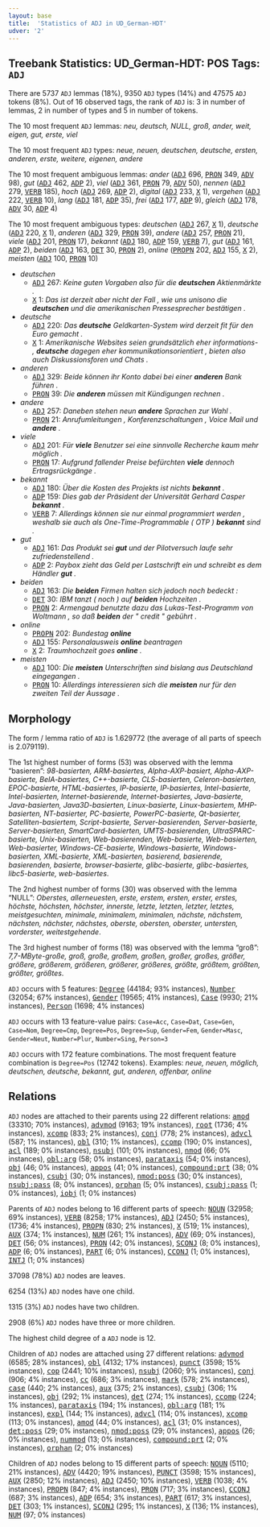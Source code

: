 ```yaml
---
layout: base
title:  'Statistics of ADJ in UD_German-HDT'
udver: '2'
---
```


## Treebank Statistics: UD_German-HDT: POS Tags: `ADJ`

There are 5737 `ADJ` lemmas (18%), 9350 `ADJ` types (14%) and 47575 `ADJ` tokens (8%).
Out of 16 observed tags, the rank of `ADJ` is: 3 in number of lemmas, 2 in number of types and 5 in number of tokens.

The 10 most frequent `ADJ` lemmas: <em>neu, deutsch, NULL, groß, ander, weit, eigen, gut, erste, viel</em>

The 10 most frequent `ADJ` types:  <em>neue, neuen, deutschen, deutsche, ersten, anderen, erste, weitere, eigenen, andere</em>

The 10 most frequent ambiguous lemmas: <em>ander</em> (<tt><a href="de_hdt-pos-ADJ.html">ADJ</a></tt> 696, <tt><a href="de_hdt-pos-PRON.html">PRON</a></tt> 349, <tt><a href="de_hdt-pos-ADV.html">ADV</a></tt> 98), <em>gut</em> (<tt><a href="de_hdt-pos-ADJ.html">ADJ</a></tt> 462, <tt><a href="de_hdt-pos-ADP.html">ADP</a></tt> 2), <em>viel</em> (<tt><a href="de_hdt-pos-ADJ.html">ADJ</a></tt> 361, <tt><a href="de_hdt-pos-PRON.html">PRON</a></tt> 79, <tt><a href="de_hdt-pos-ADV.html">ADV</a></tt> 50), <em>nennen</em> (<tt><a href="de_hdt-pos-ADJ.html">ADJ</a></tt> 279, <tt><a href="de_hdt-pos-VERB.html">VERB</a></tt> 185), <em>hoch</em> (<tt><a href="de_hdt-pos-ADJ.html">ADJ</a></tt> 269, <tt><a href="de_hdt-pos-ADP.html">ADP</a></tt> 2), <em>digital</em> (<tt><a href="de_hdt-pos-ADJ.html">ADJ</a></tt> 233, <tt><a href="de_hdt-pos-X.html">X</a></tt> 1), <em>vergehen</em> (<tt><a href="de_hdt-pos-ADJ.html">ADJ</a></tt> 222, <tt><a href="de_hdt-pos-VERB.html">VERB</a></tt> 10), <em>lang</em> (<tt><a href="de_hdt-pos-ADJ.html">ADJ</a></tt> 181, <tt><a href="de_hdt-pos-ADP.html">ADP</a></tt> 35), <em>frei</em> (<tt><a href="de_hdt-pos-ADJ.html">ADJ</a></tt> 177, <tt><a href="de_hdt-pos-ADP.html">ADP</a></tt> 9), <em>gleich</em> (<tt><a href="de_hdt-pos-ADJ.html">ADJ</a></tt> 178, <tt><a href="de_hdt-pos-ADV.html">ADV</a></tt> 30, <tt><a href="de_hdt-pos-ADP.html">ADP</a></tt> 4)

The 10 most frequent ambiguous types:  <em>deutschen</em> (<tt><a href="de_hdt-pos-ADJ.html">ADJ</a></tt> 267, <tt><a href="de_hdt-pos-X.html">X</a></tt> 1), <em>deutsche</em> (<tt><a href="de_hdt-pos-ADJ.html">ADJ</a></tt> 220, <tt><a href="de_hdt-pos-X.html">X</a></tt> 1), <em>anderen</em> (<tt><a href="de_hdt-pos-ADJ.html">ADJ</a></tt> 329, <tt><a href="de_hdt-pos-PRON.html">PRON</a></tt> 39), <em>andere</em> (<tt><a href="de_hdt-pos-ADJ.html">ADJ</a></tt> 257, <tt><a href="de_hdt-pos-PRON.html">PRON</a></tt> 21), <em>viele</em> (<tt><a href="de_hdt-pos-ADJ.html">ADJ</a></tt> 201, <tt><a href="de_hdt-pos-PRON.html">PRON</a></tt> 17), <em>bekannt</em> (<tt><a href="de_hdt-pos-ADJ.html">ADJ</a></tt> 180, <tt><a href="de_hdt-pos-ADP.html">ADP</a></tt> 159, <tt><a href="de_hdt-pos-VERB.html">VERB</a></tt> 7), <em>gut</em> (<tt><a href="de_hdt-pos-ADJ.html">ADJ</a></tt> 161, <tt><a href="de_hdt-pos-ADP.html">ADP</a></tt> 2), <em>beiden</em> (<tt><a href="de_hdt-pos-ADJ.html">ADJ</a></tt> 163, <tt><a href="de_hdt-pos-DET.html">DET</a></tt> 30, <tt><a href="de_hdt-pos-PRON.html">PRON</a></tt> 2), <em>online</em> (<tt><a href="de_hdt-pos-PROPN.html">PROPN</a></tt> 202, <tt><a href="de_hdt-pos-ADJ.html">ADJ</a></tt> 155, <tt><a href="de_hdt-pos-X.html">X</a></tt> 2), <em>meisten</em> (<tt><a href="de_hdt-pos-ADJ.html">ADJ</a></tt> 100, <tt><a href="de_hdt-pos-PRON.html">PRON</a></tt> 10)


* <em>deutschen</em>
  * <tt><a href="de_hdt-pos-ADJ.html">ADJ</a></tt> 267: <em>Keine guten Vorgaben also für die <b>deutschen</b> Aktienmärkte .</em>
  * <tt><a href="de_hdt-pos-X.html">X</a></tt> 1: <em>Das ist derzeit aber nicht der Fall , wie uns unisono die <b>deutschen</b> und die amerikanischen Pressesprecher bestätigen .</em>
* <em>deutsche</em>
  * <tt><a href="de_hdt-pos-ADJ.html">ADJ</a></tt> 220: <em>Das <b>deutsche</b> Geldkarten-System wird derzeit fit für den Euro gemacht .</em>
  * <tt><a href="de_hdt-pos-X.html">X</a></tt> 1: <em>Amerikanische Websites seien grundsätzlich eher informations- , <b>deutsche</b> dagegen eher kommunikationsorientiert , bieten also auch Diskussionsforen und Chats .</em>
* <em>anderen</em>
  * <tt><a href="de_hdt-pos-ADJ.html">ADJ</a></tt> 329: <em>Beide können ihr Konto dabei bei einer <b>anderen</b> Bank führen .</em>
  * <tt><a href="de_hdt-pos-PRON.html">PRON</a></tt> 39: <em>Die <b>anderen</b> müssen mit Kündigungen rechnen .</em>
* <em>andere</em>
  * <tt><a href="de_hdt-pos-ADJ.html">ADJ</a></tt> 257: <em>Daneben stehen neun <b>andere</b> Sprachen zur Wahl .</em>
  * <tt><a href="de_hdt-pos-PRON.html">PRON</a></tt> 21: <em>Anrufumleitungen , Konferenzschaltungen , Voice Mail und <b>andere</b> .</em>
* <em>viele</em>
  * <tt><a href="de_hdt-pos-ADJ.html">ADJ</a></tt> 201: <em>Für <b>viele</b> Benutzer sei eine sinnvolle Recherche kaum mehr möglich .</em>
  * <tt><a href="de_hdt-pos-PRON.html">PRON</a></tt> 17: <em>Aufgrund fallender Preise befürchten <b>viele</b> dennoch Ertragsrückgänge .</em>
* <em>bekannt</em>
  * <tt><a href="de_hdt-pos-ADJ.html">ADJ</a></tt> 180: <em>Über die Kosten des Projekts ist nichts <b>bekannt</b> .</em>
  * <tt><a href="de_hdt-pos-ADP.html">ADP</a></tt> 159: <em>Dies gab der Präsident der Universität Gerhard Casper <b>bekannt</b> .</em>
  * <tt><a href="de_hdt-pos-VERB.html">VERB</a></tt> 7: <em>Allerdings können sie nur einmal programmiert werden , weshalb sie auch als One-Time-Programmable ( OTP ) <b>bekannt</b> sind .</em>
* <em>gut</em>
  * <tt><a href="de_hdt-pos-ADJ.html">ADJ</a></tt> 161: <em>Das Produkt sei <b>gut</b> und der Pilotversuch laufe sehr zufriedenstellend .</em>
  * <tt><a href="de_hdt-pos-ADP.html">ADP</a></tt> 2: <em>Paybox zieht das Geld per Lastschrift ein und schreibt es dem Händler <b>gut</b> .</em>
* <em>beiden</em>
  * <tt><a href="de_hdt-pos-ADJ.html">ADJ</a></tt> 163: <em>Die <b>beiden</b> Firmen halten sich jedoch noch bedeckt :</em>
  * <tt><a href="de_hdt-pos-DET.html">DET</a></tt> 30: <em>IBM tanzt ( noch ) auf <b>beiden</b> Hochzeiten .</em>
  * <tt><a href="de_hdt-pos-PRON.html">PRON</a></tt> 2: <em>Armengaud benutzte dazu das Lukas-Test-Programm von Woltmann , so daß <b>beiden</b> der " credit " gebührt .</em>
* <em>online</em>
  * <tt><a href="de_hdt-pos-PROPN.html">PROPN</a></tt> 202: <em>Bundestag <b>online</b></em>
  * <tt><a href="de_hdt-pos-ADJ.html">ADJ</a></tt> 155: <em>Personalausweis <b>online</b> beantragen</em>
  * <tt><a href="de_hdt-pos-X.html">X</a></tt> 2: <em>Traumhochzeit goes <b>online</b> .</em>
* <em>meisten</em>
  * <tt><a href="de_hdt-pos-ADJ.html">ADJ</a></tt> 100: <em>Die <b>meisten</b> Unterschriften sind bislang aus Deutschland eingegangen .</em>
  * <tt><a href="de_hdt-pos-PRON.html">PRON</a></tt> 10: <em>Allerdings interessieren sich die <b>meisten</b> nur für den zweiten Teil der Aussage .</em>

## Morphology

The form / lemma ratio of `ADJ` is 1.629772 (the average of all parts of speech is 2.079119).

The 1st highest number of forms (53) was observed with the lemma “basieren”: <em>98-basierten, ARM-basiertes, Alpha-AXP-basiert, Alpha-AXP-basierte, BeIA-basiertes, C++-basierte, CLS-basierten, Celeron-basierten, EPOC-basierte, HTML-basiertes, IP-basierte, IP-basiertes, Intel-basierte, Intel-basierten, Internet-basierende, Internet-basiertes, Java-basierte, Java-basierten, Java3D-basierten, Linux-basierte, Linux-basiertem, MHP-basierten, NT-basierter, PC-basierte, PowerPC-basierte, Qt-basierter, Satelliten-basiertem, Script-basierte, Server-basierenden, Server-basierte, Server-basierten, SmartCard-basierten, UMTS-basierenden, UltraSPARC-basierte, Unix-basierten, Web-basierenden, Web-basierte, Web-basierten, Web-basierter, Windows-CE-basierte, Windows-basierte, Windows-basierten, XML-basierte, XML-basierten, basierend, basierende, basierenden, basierte, browser-basierte, glibc-basierte, glibc-basiertes, libc5-basierte, web-basiertes</em>.

The 2nd highest number of forms (30) was observed with the lemma “NULL”: <em>Oberstes, allerneuesten, erste, erstem, ersten, erster, erstes, höchste, höchsten, höchster, innerste, letzte, letzten, letzter, letztes, meistgesuchten, minimale, minimalem, minimalen, nächste, nächstem, nächsten, nächster, nächstes, oberste, obersten, oberster, untersten, vorderster, weitestgehende</em>.

The 3rd highest number of forms (18) was observed with the lemma “groß”: <em>7,7-MByte-große, groß, große, großem, großen, großer, großes, größer, größere, größerem, größeren, größerer, größeres, größte, größtem, größten, größter, größtes</em>.

`ADJ` occurs with 5 features: <tt><a href="de_hdt-feat-Degree.html">Degree</a></tt> (44184; 93% instances), <tt><a href="de_hdt-feat-Number.html">Number</a></tt> (32054; 67% instances), <tt><a href="de_hdt-feat-Gender.html">Gender</a></tt> (19565; 41% instances), <tt><a href="de_hdt-feat-Case.html">Case</a></tt> (9930; 21% instances), <tt><a href="de_hdt-feat-Person.html">Person</a></tt> (1698; 4% instances)

`ADJ` occurs with 13 feature-value pairs: `Case=Acc`, `Case=Dat`, `Case=Gen`, `Case=Nom`, `Degree=Cmp`, `Degree=Pos`, `Degree=Sup`, `Gender=Fem`, `Gender=Masc`, `Gender=Neut`, `Number=Plur`, `Number=Sing`, `Person=3`

`ADJ` occurs with 172 feature combinations.
The most frequent feature combination is `Degree=Pos` (12742 tokens).
Examples: <em>neue, neuen, möglich, deutschen, deutsche, bekannt, gut, anderen, offenbar, online</em>


## Relations

`ADJ` nodes are attached to their parents using 22 different relations: <tt><a href="de_hdt-dep-amod.html">amod</a></tt> (33310; 70% instances), <tt><a href="de_hdt-dep-advmod.html">advmod</a></tt> (9163; 19% instances), <tt><a href="de_hdt-dep-root.html">root</a></tt> (1736; 4% instances), <tt><a href="de_hdt-dep-xcomp.html">xcomp</a></tt> (833; 2% instances), <tt><a href="de_hdt-dep-conj.html">conj</a></tt> (778; 2% instances), <tt><a href="de_hdt-dep-advcl.html">advcl</a></tt> (587; 1% instances), <tt><a href="de_hdt-dep-obl.html">obl</a></tt> (310; 1% instances), <tt><a href="de_hdt-dep-ccomp.html">ccomp</a></tt> (190; 0% instances), <tt><a href="de_hdt-dep-acl.html">acl</a></tt> (189; 0% instances), <tt><a href="de_hdt-dep-nsubj.html">nsubj</a></tt> (101; 0% instances), <tt><a href="de_hdt-dep-nmod.html">nmod</a></tt> (66; 0% instances), <tt><a href="de_hdt-dep-obl-arg.html">obl:arg</a></tt> (58; 0% instances), <tt><a href="de_hdt-dep-parataxis.html">parataxis</a></tt> (54; 0% instances), <tt><a href="de_hdt-dep-obj.html">obj</a></tt> (46; 0% instances), <tt><a href="de_hdt-dep-appos.html">appos</a></tt> (41; 0% instances), <tt><a href="de_hdt-dep-compound-prt.html">compound:prt</a></tt> (38; 0% instances), <tt><a href="de_hdt-dep-csubj.html">csubj</a></tt> (30; 0% instances), <tt><a href="de_hdt-dep-nmod-poss.html">nmod:poss</a></tt> (30; 0% instances), <tt><a href="de_hdt-dep-nsubj-pass.html">nsubj:pass</a></tt> (8; 0% instances), <tt><a href="de_hdt-dep-orphan.html">orphan</a></tt> (5; 0% instances), <tt><a href="de_hdt-dep-csubj-pass.html">csubj:pass</a></tt> (1; 0% instances), <tt><a href="de_hdt-dep-iobj.html">iobj</a></tt> (1; 0% instances)

Parents of `ADJ` nodes belong to 16 different parts of speech: <tt><a href="de_hdt-pos-NOUN.html">NOUN</a></tt> (32958; 69% instances), <tt><a href="de_hdt-pos-VERB.html">VERB</a></tt> (8258; 17% instances), <tt><a href="de_hdt-pos-ADJ.html">ADJ</a></tt> (2450; 5% instances),  (1736; 4% instances), <tt><a href="de_hdt-pos-PROPN.html">PROPN</a></tt> (830; 2% instances), <tt><a href="de_hdt-pos-X.html">X</a></tt> (519; 1% instances), <tt><a href="de_hdt-pos-AUX.html">AUX</a></tt> (374; 1% instances), <tt><a href="de_hdt-pos-NUM.html">NUM</a></tt> (261; 1% instances), <tt><a href="de_hdt-pos-ADV.html">ADV</a></tt> (69; 0% instances), <tt><a href="de_hdt-pos-DET.html">DET</a></tt> (56; 0% instances), <tt><a href="de_hdt-pos-PRON.html">PRON</a></tt> (42; 0% instances), <tt><a href="de_hdt-pos-SCONJ.html">SCONJ</a></tt> (8; 0% instances), <tt><a href="de_hdt-pos-ADP.html">ADP</a></tt> (6; 0% instances), <tt><a href="de_hdt-pos-PART.html">PART</a></tt> (6; 0% instances), <tt><a href="de_hdt-pos-CCONJ.html">CCONJ</a></tt> (1; 0% instances), <tt><a href="de_hdt-pos-INTJ.html">INTJ</a></tt> (1; 0% instances)

37098 (78%) `ADJ` nodes are leaves.

6254 (13%) `ADJ` nodes have one child.

1315 (3%) `ADJ` nodes have two children.

2908 (6%) `ADJ` nodes have three or more children.

The highest child degree of a `ADJ` node is 12.

Children of `ADJ` nodes are attached using 27 different relations: <tt><a href="de_hdt-dep-advmod.html">advmod</a></tt> (6585; 28% instances), <tt><a href="de_hdt-dep-obl.html">obl</a></tt> (4132; 17% instances), <tt><a href="de_hdt-dep-punct.html">punct</a></tt> (3598; 15% instances), <tt><a href="de_hdt-dep-cop.html">cop</a></tt> (2441; 10% instances), <tt><a href="de_hdt-dep-nsubj.html">nsubj</a></tt> (2060; 9% instances), <tt><a href="de_hdt-dep-conj.html">conj</a></tt> (906; 4% instances), <tt><a href="de_hdt-dep-cc.html">cc</a></tt> (686; 3% instances), <tt><a href="de_hdt-dep-mark.html">mark</a></tt> (578; 2% instances), <tt><a href="de_hdt-dep-case.html">case</a></tt> (440; 2% instances), <tt><a href="de_hdt-dep-aux.html">aux</a></tt> (375; 2% instances), <tt><a href="de_hdt-dep-csubj.html">csubj</a></tt> (306; 1% instances), <tt><a href="de_hdt-dep-obj.html">obj</a></tt> (292; 1% instances), <tt><a href="de_hdt-dep-det.html">det</a></tt> (274; 1% instances), <tt><a href="de_hdt-dep-ccomp.html">ccomp</a></tt> (224; 1% instances), <tt><a href="de_hdt-dep-parataxis.html">parataxis</a></tt> (194; 1% instances), <tt><a href="de_hdt-dep-obl-arg.html">obl:arg</a></tt> (181; 1% instances), <tt><a href="de_hdt-dep-expl.html">expl</a></tt> (144; 1% instances), <tt><a href="de_hdt-dep-advcl.html">advcl</a></tt> (114; 0% instances), <tt><a href="de_hdt-dep-xcomp.html">xcomp</a></tt> (113; 0% instances), <tt><a href="de_hdt-dep-amod.html">amod</a></tt> (44; 0% instances), <tt><a href="de_hdt-dep-acl.html">acl</a></tt> (31; 0% instances), <tt><a href="de_hdt-dep-det-poss.html">det:poss</a></tt> (29; 0% instances), <tt><a href="de_hdt-dep-nmod-poss.html">nmod:poss</a></tt> (29; 0% instances), <tt><a href="de_hdt-dep-appos.html">appos</a></tt> (26; 0% instances), <tt><a href="de_hdt-dep-nummod.html">nummod</a></tt> (13; 0% instances), <tt><a href="de_hdt-dep-compound-prt.html">compound:prt</a></tt> (2; 0% instances), <tt><a href="de_hdt-dep-orphan.html">orphan</a></tt> (2; 0% instances)

Children of `ADJ` nodes belong to 15 different parts of speech: <tt><a href="de_hdt-pos-NOUN.html">NOUN</a></tt> (5110; 21% instances), <tt><a href="de_hdt-pos-ADV.html">ADV</a></tt> (4420; 19% instances), <tt><a href="de_hdt-pos-PUNCT.html">PUNCT</a></tt> (3598; 15% instances), <tt><a href="de_hdt-pos-AUX.html">AUX</a></tt> (2850; 12% instances), <tt><a href="de_hdt-pos-ADJ.html">ADJ</a></tt> (2450; 10% instances), <tt><a href="de_hdt-pos-VERB.html">VERB</a></tt> (1038; 4% instances), <tt><a href="de_hdt-pos-PROPN.html">PROPN</a></tt> (847; 4% instances), <tt><a href="de_hdt-pos-PRON.html">PRON</a></tt> (717; 3% instances), <tt><a href="de_hdt-pos-CCONJ.html">CCONJ</a></tt> (687; 3% instances), <tt><a href="de_hdt-pos-ADP.html">ADP</a></tt> (654; 3% instances), <tt><a href="de_hdt-pos-PART.html">PART</a></tt> (617; 3% instances), <tt><a href="de_hdt-pos-DET.html">DET</a></tt> (303; 1% instances), <tt><a href="de_hdt-pos-SCONJ.html">SCONJ</a></tt> (295; 1% instances), <tt><a href="de_hdt-pos-X.html">X</a></tt> (136; 1% instances), <tt><a href="de_hdt-pos-NUM.html">NUM</a></tt> (97; 0% instances)

